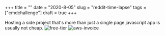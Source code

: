 +++
title = ""
date = "2020-8-05"
slug = "reddit-time-lapse"
tags = ["cmdchallenge"]
draft = true
+++

Hosting a side project that's more than just a single page javascript app is usually not cheap.
![free-tier](/img/free-tier.png)
![aws-invoice](/img/aws-invoice)
